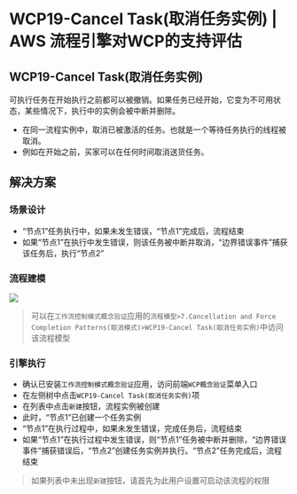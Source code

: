 # WCP19-Cancel Task(取消任务实例) | AWS 流程引擎对WCP的支持评估

## WCP19-Cancel Task(取消任务实例)

可执行任务在开始执行之前都可以被撤销。如果任务已经开始，它变为不可用状态，某些情况下，执行中的实例会被中断并删除。

  * 在同一流程实例中，取消已被激活的任务。也就是一个等待任务执行的线程被取消。
  * 例如在开始之前，买家可以在任何时间取消送货任务。

## 解决方案

### 场景设计

  * “节点1”任务执行中，如果未发生错误，“节点1”完成后，流程结束
  * 如果“节点1”在执行中发生错误，则该任务被中断并取消，“边界错误事件”捕获该任务后，执行“节点2”

### 流程建模

![](https://docs.awspaas.com/reference-guide/aws-paas-wcp-reference-guide/part7/wcp19-process-model.png)

> 可以在`工作流控制模式概念验证`应用的`流程模型>7.Cancellation and Force Completion Patterns(取消模式)>WCP19-Cancel Task(取消任务实例)`中访问该流程模型

### 引擎执行

  * 确认已安装`工作流控制模式概念验证`应用，访问前端`WCP概念验证`菜单入口
  * 在左侧树中点击`WCP19-Cancel Task(取消任务实例)`项
  * 在列表中点击`新建`按钮，流程实例被创建
  * 此时，“节点1”已创建一个任务实例
  * “节点1”在执行过程中，如果未发生错误，完成任务后，流程结束
  * 如果“节点1”在执行过程中发生错误，则“节点1”任务被中断并删除，“边界错误事件”捕获错误后，“节点2”创建任务实例并执行。“节点2”任务完成后，流程结束

> 如果列表中未出现`新建`按钮，请首先为此用户设置可启动该流程的权限